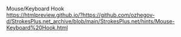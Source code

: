 Mouse/Keyboard Hook  
https://htmlpreview.github.io/?https://github.com/ozhegov-d/StrokesPlus.net_archive/blob/main/StrokesPlus.net/hints/Mouse-Keyboard%20Hook.html
